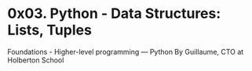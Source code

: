 # 0x03. Python - Data Structures: Lists, Tuples
 Foundations - Higher-level programming ― Python
 By Guillaume, CTO at Holberton School